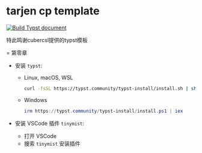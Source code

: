 # tarjen cp template

[![Build Typst document](https://github.com/tarjen/tarjen_cp_template/actions/workflows/build.yml/badge.svg)](https://github.com/tarjen/tarjen_cp_template/actions/workflows/build.yml)

特此鸣谢cubercsl提供的typst模板

= 第零章

- 安装 `typst`:
  - Linux, macOS, WSL

    ```bash
    curl -fsSL https://typst.community/typst-install/install.sh | sh
    ```
  - Windows

    ```ps1
    irm https://typst.community/typst-install/install.ps1 | iex
    ```

- 安装 VSCode 插件 `tinymist`:
  - 打开 VSCode
  - 搜索 `tinymist` 安装插件

